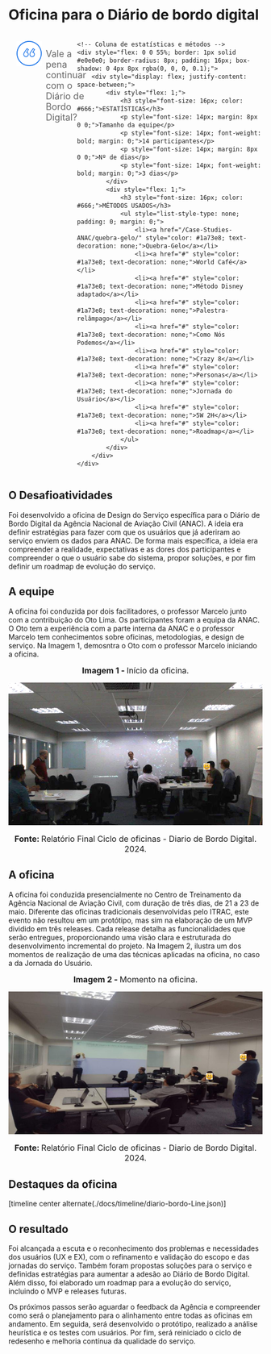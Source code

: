 # Oficina para o Diário de bordo digital


<div style="display: flex; justify-content: space-between;">
    <!-- Coluna da pergunta -->
    <div style="display: flex; align-items: center; padding: 16px; margin-right: 16px; flex: 1;">
        <img src="../assets/ic-quote.png" style="margin-right: 8px; align-self: flex-start;">
        <p style="font-size: 18px; color: #666; margin: 0; align-self: flex-start; padding-top: 15px;">Vale a pena continuar com o Diário de Bordo Digital?</p>
    </div>

    <!-- Coluna de estatísticas e métodos -->
    <div style="flex: 0 0 55%; border: 1px solid #e0e0e0; border-radius: 8px; padding: 16px; box-shadow: 0 4px 8px rgba(0, 0, 0, 0.1);">
        <div style="display: flex; justify-content: space-between;">
            <div style="flex: 1;">
                <h3 style="font-size: 16px; color: #666;">ESTATÍSTICAS</h3>
                <p style="font-size: 14px; margin: 8px 0 0;">Tamanho da equipe</p>
                <p style="font-size: 14px; font-weight: bold; margin: 0;">14 participantes</p>
                <p style="font-size: 14px; margin: 8px 0 0;">Nº de dias</p>
                <p style="font-size: 14px; font-weight: bold; margin: 0;">3 dias</p>
            </div>
            <div style="flex: 1;">
                <h3 style="font-size: 16px; color: #666;">MÉTODOS USADOS</h3>
                <ul style="list-style-type: none; padding: 0; margin: 0;">
                    <li><a href="/Case-Studies-ANAC/quebra-gelo/" style="color: #1a73e8; text-decoration: none;">Quebra-Gelo</a></li>
                    <li><a href="#" style="color: #1a73e8; text-decoration: none;">World Café</a></li>
                    <li><a href="#" style="color: #1a73e8; text-decoration: none;">Método Disney adaptado</a></li>
                    <li><a href="#" style="color: #1a73e8; text-decoration: none;">Palestra-relâmpago</a></li>
                    <li><a href="#" style="color: #1a73e8; text-decoration: none;">Como Nós Podemos</a></li>
                    <li><a href="#" style="color: #1a73e8; text-decoration: none;">Crazy 8</a></li>
                    <li><a href="#" style="color: #1a73e8; text-decoration: none;">Personas</a></li>
                    <li><a href="#" style="color: #1a73e8; text-decoration: none;">Jornada do Usuário</a></li>
                    <li><a href="#" style="color: #1a73e8; text-decoration: none;">5W 2H</a></li>
                    <li><a href="#" style="color: #1a73e8; text-decoration: none;">Roadmap</a></li>
                </ul>
            </div>
        </div>
    </div>
</div>






## O Desafioatividades

Foi desenvolvido a oficina de Design do Serviço específica para o Diário de Bordo Digital da
Agência Nacional de Aviação Civil (ANAC). A ideia era definir estratégias para fazer com
que os usuários que já aderiram ao serviço enviem os dados para ANAC. De forma mais
específica, a ideia era compreender a realidade, expectativas e as dores dos participantes e
compreender o que o usuário sabe do sistema, propor soluções, e por fim definir um
roadmap de evolução do serviço.

## A equipe

A oficina foi conduzida por dois facilitadores, o professor Marcelo junto com a contribuição
do Oto Lima. Os participantes foram a equipa da ANAC. O Oto tem a experiência com a
parte interna da ANAC e o professor Marcelo tem conhecimentos sobre oficinas,
metodologias, e design de serviço. Na Imagem 1, demosntra o Oto com o professor Marcelo iniciando a oficina.

<font size="3"><p style="text-align: center"><b>Imagem 1 - </b> Início da oficina.</p></font>

![Storyboard-1](assets/diarioBordo-img.png)

<font size="3"><p style="text-align: center"><b>Fonte: </b>Relatório Final Ciclo de oficinas - Diario de Bordo Digital. 2024.
</p></font>

## A oficina

A oficina foi conduzida presencialmente no Centro de Treinamento da Agência Nacional de Aviação Civil, com duração de três dias, de 21 a 23 de maio. Diferente das oficinas tradicionais desenvolvidas pelo ITRAC, este evento não resultou em um protótipo, mas sim na elaboração de um MVP dividido em três releases. Cada release detalha as funcionalidades que serão entregues, proporcionando uma visão clara e estruturada do desenvolvimento incremental do projeto. Na Imagem 2, ilustra um dos momentos de realização de uma das técnicas aplicadas na oficina, no caso a da Jornada do Usuário. 

<font size="3"><p style="text-align: center"><b>Imagem 2 - </b> Momento na oficina.</p></font>

![Storyboard-1](assets/diarioBordo-img2.png)

<font size="3"><p style="text-align: center"><b>Fonte: </b>Relatório Final Ciclo de oficinas - Diario de Bordo Digital. 2024.
</p></font>

## Destaques da oficina

[timeline center alternate(./docs/timeline/diario-bordo-Line.json)]


## O resultado

Foi alcançada a escuta e o reconhecimento dos problemas e necessidades dos usuários
(UX e EX), com o refinamento e validação do escopo e das jornadas do serviço. Também
foram propostas soluções para o serviço e definidas estratégias para aumentar a adesão ao
Diário de Bordo Digital. Além disso, foi elaborado um roadmap para a evolução do serviço,
incluindo o MVP e releases futuras.

Os próximos passos serão aguardar o feedback da Agência e compreender como será o
planejamento para o alinhamento entre todas as oficinas em andamento. Em seguida, será
desenvolvido o protótipo, realizado a análise heurística e os testes com usuários. Por fim,
será reiniciado o ciclo de redesenho e melhoria contínua da qualidade do serviço.

